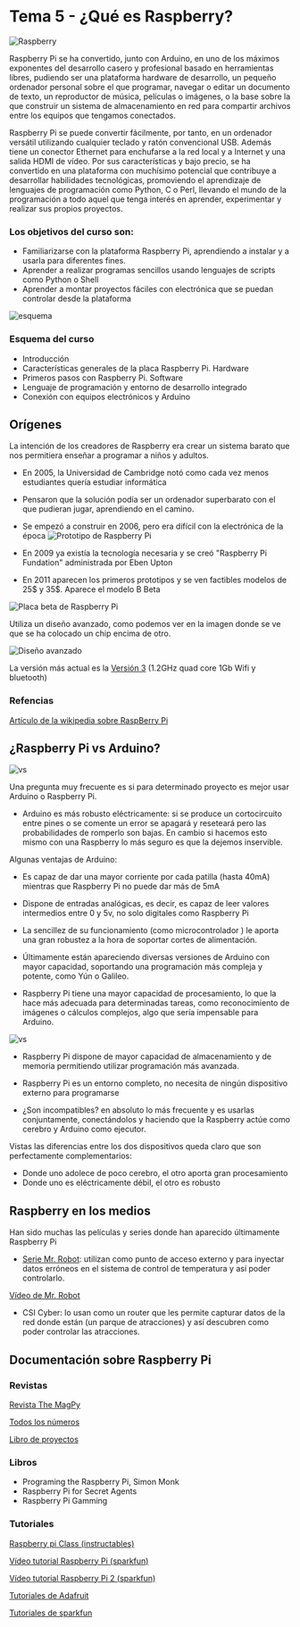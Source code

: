 # Tema 5 - ¿Qué es Raspberry?




![Raspberry](./images/logoRasp.png)

Raspberry Pi se ha convertido, junto con Arduino, en uno de los máximos exponentes del desarrollo casero y profesional basado en herramientas libres, pudiendo ser una plataforma hardware de desarrollo, un pequeño ordenador personal sobre el que programar, navegar o editar un documento de texto, un reproductor de música, películas o imágenes, o la base sobre la que construir un sistema de almacenamiento en red para compartir archivos entre los equipos que tengamos conectados.

Raspberry Pi se puede convertir fácilmente, por tanto, en un ordenador versátil utilizando cualquier teclado y ratón convencional USB. Además tiene un conector Ethernet para enchufarse a la red local y a Internet y una salida HDMI de vídeo. Por sus características y bajo precio, se ha convertido en una plataforma con muchísimo potencial que contribuye a desarrollar habilidades tecnológicas, promoviendo el aprendizaje de lenguajes de programación como Python, C o Perl, llevando el mundo de la programación a todo aquel que tenga interés en aprender, experimentar y realizar sus propios proyectos.

### Los objetivos del curso son:

* Familiarizarse con la plataforma Raspberry Pi, aprendiendo a instalar y a usarla para
diferentes fines.
* Aprender a realizar programas sencillos usando lenguajes de scripts como Python o Shell
* Aprender a montar proyectos fáciles con electrónica que se puedan controlar desde la plataforma

![esquema](./images/esquema.png)

### Esquema del curso

- Introducción
- Características generales de la placa Raspberry Pi. Hardware
- Primeros pasos con Raspberry Pi. Software
- Lenguaje de programación y entorno de desarrollo integrado
- Conexión con equipos electrónicos y Arduino


## Orígenes

La intención de los creadores de Raspberry era crear un sistema barato que nos permitiera enseñar a programar a niños y adultos.

* En 2005, la Universidad de Cambridge notó como cada vez menos estudiantes quería estudiar informática

* Pensaron que la solución podía ser un ordenador superbarato con el que pudieran jugar, aprendiendo en el camino.

* Se empezó a construir en 2006, pero era difícil con la electrónica de la época
![Prototipo de Raspberry Pi](./images/prototipoRaspi.jpg)

* En 2009 ya existía la tecnología necesaria y se creó "Raspberry Pi Fundation" administrada por Eben Upton

* En 2011 aparecen los primeros prototipos y se ven factibles modelos de 25$ y 35$. Aparece el modelo B Beta

![Placa beta de Raspberry Pi](./images/betaPi.png)


Utiliza un diseño avanzado, como podemos ver en la imagen donde se ve que se ha colocado un chip encima de otro.

![Diseño avanzado](./images/EncapsuladoCPU-RAM.JPG)

La versión más actual es la [Versión 3](https://www.raspberrypi.org/products/raspberry-pi-3-model-b/) (1.2GHz quad core 1Gb Wifi y bluetooth)


### Refencias

[Artículo de la wikipedia sobre RaspBerry Pi](https://en.wikipedia.org/wiki/Raspberry_Pi)


## ¿Raspberry Pi vs Arduino?

![vs](./images/arduinovsRaspberry.jpg)

Una pregunta muy frecuente es si para determinado proyecto es mejor usar Arduino o Raspberry Pi.

* Arduino es más robusto eléctricamente: si se produce un cortocircuito entre pines o se comente un error se apagará y reseteará pero las probabilidades de romperlo son bajas. En cambio si hacemos esto mismo con una Raspberry lo más seguro es que la dejemos inservible.

Algunas ventajas de Arduino:
* Es capaz de dar una mayor corriente por cada patilla (hasta 40mA) mientras que Raspberry Pi no puede dar más de 5mA
* Dispone de entradas analógicas, es decir, es capaz de leer valores intermedios entre 0 y 5v, no solo digitales como Raspberry Pi
* La sencillez de su funcionamiento (como microcontrolador ) le aporta una gran robustez a la hora de soportar cortes de alimentación.
* Últimamente están apareciendo diversas versiones de Arduino con mayor capacidad, soportando una programación más compleja y potente, como Yún o Galileo.

* Raspberry Pi tiene una mayor capacidad de procesamiento, lo que la hace más adecuada para determinadas tareas, como reconocimiento de imágenes o cálculos complejos, algo que sería impensable para Arduino.

![vs](./images/arduinovsRaspberry.png)

* Raspberry Pi dispone de mayor capacidad de almacenamiento y de memoria permitiendo utilizar programación más avanzada.

* Raspberry Pi es un entorno completo, no necesita de ningún dispositivo externo para programarse

* ¿Son incompatibles? en absoluto lo más frecuente y es usarlas conjuntamente, conectándolos y haciendo que la Raspberry actúe como cerebro y Arduino como ejecutor.

Vistas las diferencias entre los dos dispositivos queda claro que son perfectamente complementarios:

* Donde uno adolece de poco cerebro, el otro aporta gran procesamiento
* Donde uno es eléctricamente débil, el otro es robusto

## Raspberry en los medios

Han sido muchas las películas y series donde han aparecido últimamente Raspberry Pi

* [Serie Mr. Robot](http://null-byte.wonderhowto.com/how-to/hacks-mr-robot-build-hacking-raspberry-pi-0163143/): utilizan como punto de acceso externo y para inyectar datos erróneos en el sistema de control de temperatura y así poder controlarlo.

[Vídeo de Mr. Robot](https://www.youtube.com/watch?v=55jypw_xAo0)

* CSI Cyber: lo usan como un router que les permite capturar datos de la red donde están (un parque de atracciones) y así descubren como poder controlar las atracciones.

## Documentación sobre Raspberry Pi

### Revistas

[Revista The MagPy](https://www.raspberrypi.org/magpi/)

[Todos los números](https://www.raspberrypi.org/magpi/issues/)

[Libro de proyectos](https://www.raspberrypi.org/magpi/raspberry-pi-projects-book-2/)


### Libros

* Programing the Raspberry Pi, Simon Monk
* Raspberry Pi for Secret Agents
* Raspberry Pi Gamming


### Tutoriales

[Raspberry pi Class (instructables)](http://www.instructables.com/class/Raspberry-Pi-Class/?utm_source=newsletter&utm_medium=email)

[Vídeo tutorial Raspberry Pi (sparkfun)](https://www.youtube.com/watch?v=b6h95jNWg1g)

[Vídeo tutorial Raspberry Pi 2 (sparkfun)](https://www.youtube.com/watch?v=jmPgdcec53s)

[Tutoriales de Adafruit](https://learn.adafruit.com/search?q=raspberry)

[Tutoriales de sparkfun](https://www.sparkfun.com/search/results?term=raspberry)
